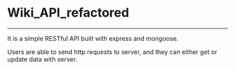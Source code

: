# Wiki_API_refactored
---

It is a simple RESTful API built with express and mongoose.

Users are able to send http requests to server, and they can either get or update data with server.
